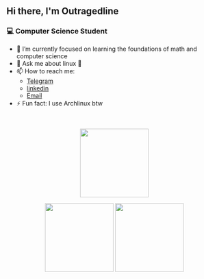 ## Hi there, I'm Outragedline

### 💻 Computer Science Student
<!--
- 🔭 I’m currently working on ...
- 🌱 I’m currently learning ...
- 👯 I’m looking to collaborate on ...
- 🤔 I’m looking for help with ...
- 💬 Ask me about ...
- 📫 How to reach me: ...
- 😄 Pronouns: ...
- ⚡ Fun fact: ...
-->
- 🌱 I’m currently focused on learning the foundations of math and computer science
- 💬 Ask me about linux 🐧
- 📫 How to reach me:
  - [Telegram](https://t.me/outragedline)
  - [linkedin](https://www.linkedin.com/in/diego-janson-860564264)
  - [Email](mailto:outragedline@proton.me)
- ⚡ Fun fact: I use Archlinux btw


<br>



<p align="center">
  <picture>
    <img height=160 src="http://github-profile-summary-cards.vercel.app/api/cards/profile-details?username=outragedline&theme=tokyonight">
  </picture>
</p>

<p align="center">
  <picture>
    <img height=160 src="http://github-profile-summary-cards.vercel.app/api/cards/most-commit-language?username=outragedline&theme=tokyonight">
  </picture>
  <picture>
    <img height=160 src="http://github-profile-summary-cards.vercel.app/api/cards/repos-per-language?username=outragedline&theme=tokyonight">
  </picture>
</p>
